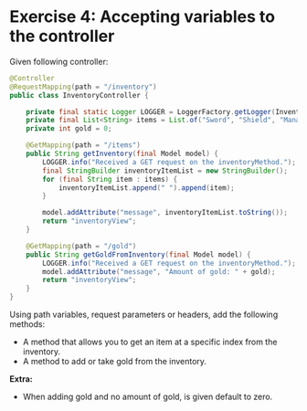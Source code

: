 # Exercise 4: Accepting variables to the controller

Given following controller:

```java
@Controller
@RequestMapping(path = "/inventory")
public class InventoryController {

    private final static Logger LOGGER = LoggerFactory.getLogger(InventoryController.class);
    private final List<String> items = List.of("Sword", "Shield", "Mana Potion");
    private int gold = 0;

    @GetMapping(path = "/items")
    public String getInventory(final Model model) {
        LOGGER.info("Received a GET request on the inventoryMethod.");
        final StringBuilder inventoryItemList = new StringBuilder();
        for (final String item : items) {
            inventoryItemList.append(" ").append(item);
        }

        model.addAttribute("message", inventoryItemList.toString());
        return "inventoryView";
    }

    @GetMapping(path = "/gold")
    public String getGoldFromInventory(final Model model) {
        LOGGER.info("Received a GET request on the inventoryMethod.");
        model.addAttribute("message", "Amount of gold: " + gold);
        return "inventoryView";
    }
}
```

Using path variables, request parameters or headers, add the following methods:

* A method that allows you to get an item at a specific index from the inventory.
* A method to add or take gold from the inventory.

**Extra:**

* When adding gold and no amount of gold, is given default to zero.
